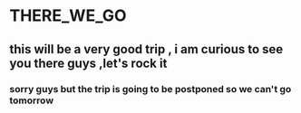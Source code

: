 # THERE_WE_GO

## this will be a very good trip , i am curious to see you there guys ,let's rock it 

### sorry guys but the trip is going to be postponed so we can't go tomorrow 
